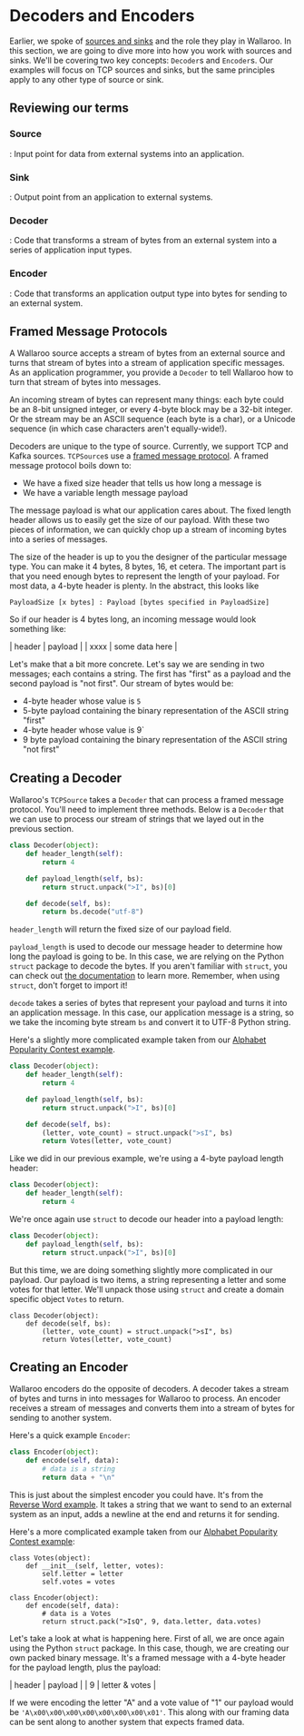 # Decoders and Encoders

Earlier, we spoke of [sources and sinks](core-concepts.md) and the role they play in Wallaroo. In this section, we are going to dive more into how you work with sources and sinks. We'll be covering two key concepts: `Decoder`s and `Encoder`s. Our examples will focus on TCP sources and sinks, but the same principles apply to any other type of source or sink.

## Reviewing our terms

### Source

: Input point for data from external systems into an application.

### Sink

: Output point from an application to external systems.

### Decoder

: Code that transforms a stream of bytes from an external system
into a series of application input types.

### Encoder

: Code that transforms an application output type into bytes for
sending to an external system.

## Framed Message Protocols

A Wallaroo source accepts a stream of bytes from an external source and turns that stream of bytes into a stream of application specific messages. As an application programmer, you provide a `Decoder` to tell Wallaroo how to turn that stream of bytes into messages.

An incoming stream of bytes can represent many things: each byte could be an 8-bit unsigned integer, or every 4-byte block may be a 32-bit integer. Or the stream may be an ASCII sequence (each byte is a char), or a Unicode sequence (in which case characters aren't equally-wide!).

Decoders are unique to the type of source. Currently, we support TCP and Kafka sources. `TCPSource`s use a [framed message protocol](https://www.codeproject.com/Articles/37496/TCP-IP-Protocol-Design-Message-Framing). A framed message protocol boils down to:

- We have a fixed size header that tells us how long a message is
- We have a variable length message payload 

The message payload is what our application cares about. The fixed length header allows us to easily get the size of our payload. With these two pieces of information, we can quickly chop up a stream of incoming bytes into a series of messages.

The size of the header is up to you the designer of the particular message type. You can make it 4 bytes, 8 bytes, 16, et cetera. The important part is that you need enough bytes to represent the length of your payload. For most data, a 4-byte header is plenty. In the abstract, this looks like

```
PayloadSize [x bytes] : Payload [bytes specified in PayloadSize]
```

So if our header is 4 bytes long, an incoming message would look something like:

| header | payload |
| xxxx | some data here |

Let's make that a bit more concrete. Let's say we are sending in two messages; each contains a string. The first has "first" as a payload and the second payload is "not first". Our stream of bytes would be:

- 4-byte header whose value is `5`
- 5-byte payload containing the binary representation of the ASCII string "first"
- 4-byte header whose value is 9`
- 9 byte payload containing the binary representation of the ASCII string "not first"

## Creating a Decoder

Wallaroo's `TCPSource` takes a `Decoder` that can process a framed message protocol. You'll need to implement three methods. Below is a `Decoder` that we can use to process our stream of strings that we layed out in the previous section.

```python
class Decoder(object):
    def header_length(self):
        return 4

    def payload_length(self, bs):
        return struct.unpack(">I", bs)[0]

    def decode(self, bs):
        return bs.decode("utf-8")
```

`header_length` will return the fixed size of our payload field. 

`payload_length` is used to decode our message header to determine how long the payload is going to be. In this case, we are relying on the Python `struct` package to decode the bytes. If you aren't familiar with `struct`, you can check out [the documentation](https://docs.python.org/2/library/struct.html) to learn more. Remember, when using `struct`, don't forget to import it!

`decode` takes a series of bytes that represent your payload and turns it into an application message. In this case, our application message is a string, so we take the incoming byte stream `bs` and convert it to UTF-8 Python string.

Here's a slightly more complicated example taken from our [Alphabet Popularity Contest example](https://github.com/WallarooLabs/wallaroo/tree/0.1.1/examples/python/alphabet). 

```python
class Decoder(object):
    def header_length(self):
        return 4

    def payload_length(self, bs):
        return struct.unpack(">I", bs)[0]

    def decode(self, bs):
        (letter, vote_count) = struct.unpack(">sI", bs)
        return Votes(letter, vote_count)
```

Like we did in our previous example, we're using a 4-byte payload length header:

```python
class Decoder(object):
    def header_length(self):
        return 4
```

We're once again use `struct` to decode our header into a payload length:

```python
class Decoder(object):
    def payload_length(self, bs):
        return struct.unpack(">I", bs)[0]
```

But this time, we are doing something slightly more complicated in our payload. Our payload is two items, a string representing a letter and some votes for that letter. We'll unpack those using `struct` and create a domain specific object `Votes` to return.

```
class Decoder(object):
    def decode(self, bs):
        (letter, vote_count) = struct.unpack(">sI", bs)
        return Votes(letter, vote_count)
```

## Creating an Encoder

Wallaroo encoders do the opposite of decoders. A decoder takes a stream of bytes and turns in into messages for Wallaroo to process. An encoder receives a stream of messages and converts them into a stream of bytes for sending to another system.

Here's a quick example `Encoder`:

```python
class Encoder(object):
    def encode(self, data):
        # data is a string
        return data + "\n"
```

This is just about the simplest encoder you could have. It's from the [Reverse Word example](https://github.com/WallarooLabs/wallaroo/tree/0.1.1/examples/python/reverse). It takes a string that we want to send to an external system as an input, adds a newline at the end and returns it for sending. 

Here's a more complicated example taken from our [Alphabet Popularity Contest example](https://github.com/WallarooLabs/wallaroo/tree/0.1.1/examples/python/alphabet):

```
class Votes(object):
    def __init__(self, letter, votes):
        self.letter = letter
        self.votes = votes

class Encoder(object):
    def encode(self, data):
        # data is a Votes
        return struct.pack(">IsQ", 9, data.letter, data.votes)
```

Let's take a look at what is happening here. First of all, we are once again using the Python `struct` package. In this case, though, we are creating our own packed binary message. It's a framed message with a 4-byte header for the payload length, plus the payload:

| header | payload |
| 9 | letter & votes |

If we were encoding the letter "A" and a vote value of "1" our payload would be `'A\x00\x00\x00\x00\x00\x00\x00\x01'`. This along with our framing data can be sent along to another system that expects framed data.
 
